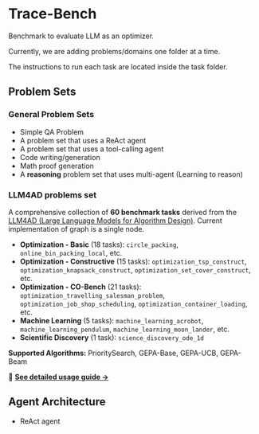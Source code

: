 # Trace-Bench
Benchmark to evaluate LLM as an optimizer.

Currently, we are adding problems/domains one folder at a time. 

The instructions to run each task are located inside the task folder.

## Problem Sets

### General Problem Sets
- Simple QA Problem
- A problem set that uses a ReAct agent
- A problem set that uses a tool-calling agent
- Code writing/generation
- Math proof generation
- A **reasoning** problem set that uses multi-agent (Learning to reason)

### LLM4AD problems set
A comprehensive collection of **60 benchmark tasks** derived from the [LLM4AD (Large Language Models for Algorithm Design)](https://github.com/Optima-CityU/LLM4AD).
Current implementation of graph is a single node.

- **Optimization - Basic** (18 tasks): `circle_packing`, `online_bin_packing_local`, etc.
- **Optimization - Constructive** (15 tasks): `optimization_tsp_construct`, `optimization_knapsack_construct`, `optimization_set_cover_construct`, etc.
- **Optimization - CO-Bench** (21 tasks): `optimization_travelling_salesman_problem`, `optimization_job_shop_scheduling`, `optimization_container_loading`, etc.
- **Machine Learning** (5 tasks): `machine_learning_acrobot`, `machine_learning_pendulum`, `machine_learning_moon_lander`, etc.
- **Scientific Discovery** (1 task): `science_discovery_ode_1d`

**Supported Algorithms:** PrioritySearch, GEPA-Base, GEPA-UCB, GEPA-Beam

📖 **[See detailed usage guide →](LM4AD/readme.md)**

## Agent Architecture
- ReAct agent
